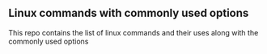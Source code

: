 ## Linux commands with commonly used options
This repo contains the list of linux commands and their uses along with the commonly used options
